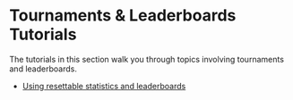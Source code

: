 # Tournaments &amp; Leaderboards Tutorials

The tutorials in this section walk you through topics involving tournaments and leaderboards.

- [Using resettable statistics and leaderboards](using-resettable-statistics-and-leaderboards.md)